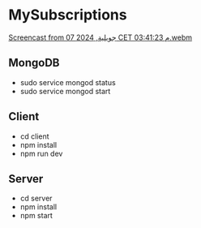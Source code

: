 # MySubscriptions

[Screencast from 07 جويلية, 2024 CET 03:41:23 م.webm](https://github.com/SlimKhiari/MySubscriptions/assets/73532355/6518ef13-1f3e-4c07-a6bb-19716ac3a3f5)

## MongoDB
- sudo service mongod status
- sudo service mongod start

## Client 
- cd client
- npm install
- npm run dev

## Server
- cd server
- npm install
- npm start 


